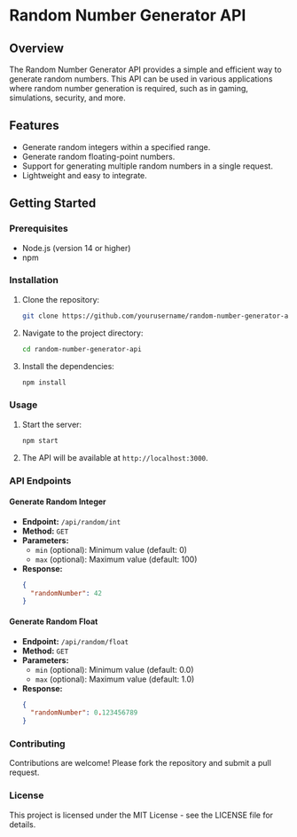 # Random Number Generator API

## Overview
The Random Number Generator API provides a simple and efficient way to generate random numbers. This API can be used in various applications where random number generation is required, such as in gaming, simulations, security, and more.

## Features
- Generate random integers within a specified range.
- Generate random floating-point numbers.
- Support for generating multiple random numbers in a single request.
- Lightweight and easy to integrate.

## Getting Started

### Prerequisites
- Node.js (version 14 or higher)
- npm

### Installation
1. Clone the repository:
    ```sh
    git clone https://github.com/yourusername/random-number-generator-api.git
    ```
2. Navigate to the project directory:
    ```sh
    cd random-number-generator-api
    ```
3. Install the dependencies:
    ```sh
    npm install
    ```

### Usage
1. Start the server:
    ```sh
    npm start
    ```
2. The API will be available at `http://localhost:3000`.

### API Endpoints

#### Generate Random Integer
- **Endpoint:** `/api/random/int`
- **Method:** `GET`
- **Parameters:**
  - `min` (optional): Minimum value (default: 0)
  - `max` (optional): Maximum value (default: 100)
- **Response:**
    ```json
    {
      "randomNumber": 42
    }
    ```

#### Generate Random Float
- **Endpoint:** `/api/random/float`
- **Method:** `GET`
- **Parameters:**
  - `min` (optional): Minimum value (default: 0.0)
  - `max` (optional): Maximum value (default: 1.0)
- **Response:**
    ```json
    {
      "randomNumber": 0.123456789
    }
    ```

### Contributing
Contributions are welcome! Please fork the repository and submit a pull request.

### License
This project is licensed under the MIT License - see the LICENSE file for details.
